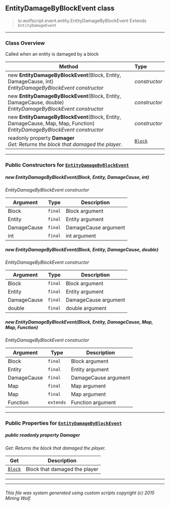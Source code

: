 ## EntityDamageByBlockEvent __class__

>io.wolfscript.event.entity.EntityDamageByBlockEvent
>Extends `EntityDamageEvent`

---

### Class Overview

Called when an entity is damaged by a block

Method | Type   
--- | :--- 
new __EntityDamageByBlockEvent__(Block, Entity, DamageCause, int) <br> _EntityDamageByBlockEvent constructor_ | _constructor_
new __EntityDamageByBlockEvent__(Block, Entity, DamageCause, double) <br> _EntityDamageByBlockEvent constructor_ | _constructor_
new __EntityDamageByBlockEvent__(Block, Entity, DamageCause, Map, Map, Function) <br> _EntityDamageByBlockEvent constructor_ | _constructor_
 readonly property __Damager__ <br> _Get: Returns the block that damaged the player._ | [`Block`](..\..\block\Block.md)



---

### Public Constructors for [`EntityDamageByBlockEvent`](EntityDamageByBlockEvent.md)

##### <a id='entitydamagebyblockevent'></a>new __EntityDamageByBlockEvent__(Block, Entity, DamageCause, int) 

_EntityDamageByBlockEvent constructor_

Argument | Type | Description  
--- | --- | --- 
Block | `final` | Block argument
Entity | `final` | Entity argument
DamageCause | `final` | DamageCause argument
int | `final` | int argument

##### <a id='entitydamagebyblockevent'></a>new __EntityDamageByBlockEvent__(Block, Entity, DamageCause, double) 

_EntityDamageByBlockEvent constructor_

Argument | Type | Description  
--- | --- | --- 
Block | `final` | Block argument
Entity | `final` | Entity argument
DamageCause | `final` | DamageCause argument
double | `final` | double argument

##### <a id='entitydamagebyblockevent'></a>new __EntityDamageByBlockEvent__(Block, Entity, DamageCause, Map, Map, Function) 

_EntityDamageByBlockEvent constructor_

Argument | Type | Description  
--- | --- | --- 
Block | `final` | Block argument
Entity | `final` | Entity argument
DamageCause | `final` | DamageCause argument
Map | `final` | Map argument
Map | `final` | Map argument
Function | `extends` | Function argument

---

### Public Properties for [`EntityDamageByBlockEvent`](EntityDamageByBlockEvent.md)

##### <a id='damager'></a>public  readonly property __Damager__

_Get: Returns the block that damaged the player._

Get | Description
--- | --- 
[`Block`](..\..\block\Block.md) | Block that damaged the player



---
---


###### This file was system generated using custom scripts copyright (c) 2015 Mining Wolf.
	

